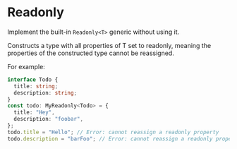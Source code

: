 # Readonly

Implement the built-in `Readonly<T>` generic without using it.

Constructs a type with all properties of T set to readonly, meaning the properties of the constructed type cannot be reassigned.

For example:

```ts
interface Todo {
  title: string;
  description: string;
}
const todo: MyReadonly<Todo> = {
  title: "Hey",
  description: "foobar",
};
todo.title = "Hello"; // Error: cannot reassign a readonly property
todo.description = "barFoo"; // Error: cannot reassign a readonly property
```
